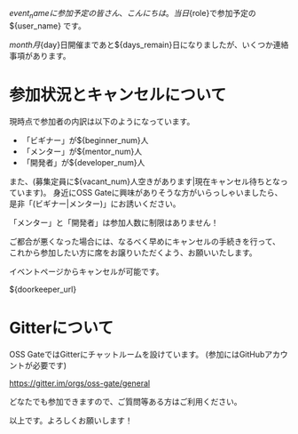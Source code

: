 ${event_name}に参加予定の皆さん、こんにちは。
当日${role}で参加予定の ${user_name} です。

${month}月${day}日開催まであと${days_remain}日になりましたが、いくつか連絡事項があります。

# 参加状況とキャンセルについて
現時点で参加者の内訳は以下のようになっています。

* 「ビギナー」が${beginner_num}人
* 「メンター」が${mentor_num}人
* 「開発者」が${developer_num}人

また、(募集定員に${vacant_num}人空きがあります|現在キャンセル待ちとなっています)。
身近にOSS Gateに興味がありそうな方がいらっしゃいましたら、
是非「(ビギナー|メンター)」にお誘いください。

「メンター」と「開発者」は参加人数に制限はありません！

ご都合が悪くなった場合には、なるべく早めにキャンセルの手続きを行って、
これから参加したい方に席をお譲りいただくよう、お願いいたします。

イベントページからキャンセルが可能です。

${doorkeeper_url}

# Gitterについて
OSS GateではGitterにチャットルームを設けています。
(参加にはGitHubアカウントが必要です)

https://gitter.im/orgs/oss-gate/general

どなたでも参加できますので、ご質問等ある方はご利用ください。

以上です。よろしくお願いします！
